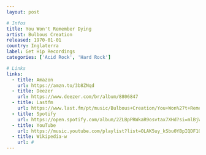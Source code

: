 ```yaml
---
layout: post

# Infos
title: You Won't Remember Dying
artist: Bulbous Creation
released: 1970-01-01
country: Inglaterra
label: Get Hip Recordings
categories: ['Acid Rock', 'Hard Rock']

# Links
links:
  - title: Amazon
    url: https://amzn.to/3b8ZNqd
  - title: Deezer
    url: https://www.deezer.com/br/album/8806847
  - title: Lastfm
    url: https://www.last.fm/pt/music/Bulbous+Creation/You+Won%27t+Remember+Dying
  - title: Spotify
    url: https://open.spotify.com/album/2ZLBpPRWkaR9osvtax7XHd?si=mlBjWLNbRtWZdRc02n5tvQ
  - title: YouTube
    url: https://music.youtube.com/playlist?list=OLAK5uy_kSbu0YBpIQDF1OU_T8wnLn4baml8Sy1pk
  - title: Wikipedia-w
    url: #
---
```

